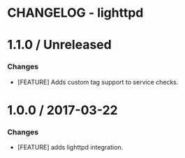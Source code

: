 # CHANGELOG - lighttpd

1.1.0 / Unreleased
==================

### Changes

* [FEATURE] Adds custom tag support to service checks.

1.0.0 / 2017-03-22
==================

### Changes

* [FEATURE] adds lighttpd integration.
